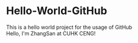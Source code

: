# Hello-World-GitHub
This is a hello world project for the usage of GitHub  
Hello, I'm ZhangSan at CUHK CENG!
